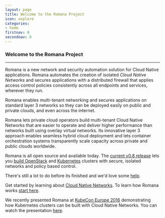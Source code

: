 ```yaml
---
layout: page
title: Welcome to the Romana Project
icon: explore
categories:
- home
firstnav: 0
secondnav: 0
---
```


### Welcome to the Romana Project

---

Romana is a new network and security automation solution for Cloud Native applications. Romana automates the creation of isolated *Cloud Native Networks* and secures applications with a distributed firewall that applies access control policies consistently across all endpoints and services, wherever they run. 

Romana enables multi-tenant networking and secures applications on standard layer 3 networks so they can be deployed easily on public and private clouds, and even across the internet. 


Romana lets private cloud operators build multi-tenant Cloud Native Networks that are easier to operate and deliver higher performance than networks built using overlay virtual networks. Its innovative layer 3 approach enables seamless hybrid cloud deployment and lets container orchestration systems transparently scale capacity across private and public clouds worldwide.

Romana is all open source and available today. The [current v0.8 release](/code/) lets you [build OpenStack](/try_romana/openstack/) and [Kubernetes](/try_romana/kubernetes/) clusters with secure, isolated networks and policy based control. 

There's still a lot to do before its finished and we'd love some [help](/code/).

Get started by learning about [Cloud Native Networks](/cloud/cloud_native_networks/). To learn how Romana works [start here](/how/romana_basics/).

We recently presented Romana at [KubeCon Europe 2016]( https://kubecon.io/) demonstrating how Kubernetes clusters can be built with Cloud Native Networks. You can watch the presentation [here](https://www.youtube.com/watch?v=f-dLKtK6qCs).
